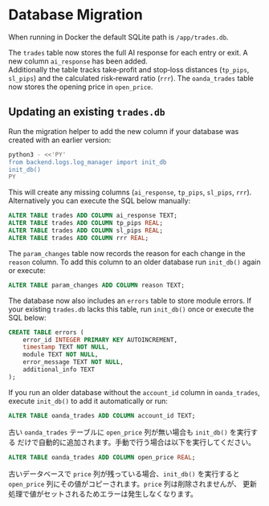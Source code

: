 # Database Migration

When running in Docker the default SQLite path is `/app/trades.db`.

The `trades` table now stores the full AI response for each entry or exit.
A new column `ai_response` has been added.  
Additionally the table tracks take‑profit and stop‑loss distances (`tp_pips`,
`sl_pips`) and the calculated risk‑reward ratio (`rrr`).
The `oanda_trades` table now stores the opening price in `open_price`.

## Updating an existing `trades.db`

Run the migration helper to add the new column if your database was created
with an earlier version:

```bash
python3 - <<'PY'
from backend.logs.log_manager import init_db
init_db()
PY
```

This will create any missing columns (`ai_response`, `tp_pips`, `sl_pips`,
`rrr`).  Alternatively you can execute the SQL below manually:

```sql
ALTER TABLE trades ADD COLUMN ai_response TEXT;
ALTER TABLE trades ADD COLUMN tp_pips REAL;
ALTER TABLE trades ADD COLUMN sl_pips REAL;
ALTER TABLE trades ADD COLUMN rrr REAL;
```

The `param_changes` table now records the reason for each change in the
`reason` column. To add this column to an older database run `init_db()`
again or execute:

```sql
ALTER TABLE param_changes ADD COLUMN reason TEXT;
```

The database now also includes an `errors` table to store module errors. If your existing `trades.db` lacks this table, run `init_db()` once or execute the SQL below:

```sql
CREATE TABLE errors (
    error_id INTEGER PRIMARY KEY AUTOINCREMENT,
    timestamp TEXT NOT NULL,
    module TEXT NOT NULL,
    error_message TEXT NOT NULL,
    additional_info TEXT
);
```

If you run an older database without the `account_id` column in `oanda_trades`, execute `init_db()` to add it automatically or run:

```sql
ALTER TABLE oanda_trades ADD COLUMN account_id TEXT;
```

古い `oanda_trades` テーブルに `open_price` 列が無い場合も `init_db()` を実行する
だけで自動的に追加されます。手動で行う場合は以下を実行してください。

```sql
ALTER TABLE oanda_trades ADD COLUMN open_price REAL;
```

古いデータベースで `price` 列が残っている場合、`init_db()` を実行すると
`open_price` 列にその値がコピーされます。`price` 列は削除されませんが、
更新処理で値がセットされるためエラーは発生しなくなります。
